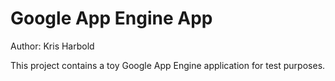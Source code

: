 # Google App Engine App

Author: Kris Harbold

This project contains a toy Google App Engine application for test purposes. 
